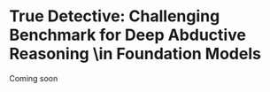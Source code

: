 # True Detective: Challenging Benchmark for Deep Abductive Reasoning \\in Foundation Models
Coming soon
